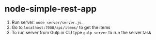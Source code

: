 # node-simple-rest-app
1. Run server: `node server/server.js`.
2. Go to `localhost:7000/api/items/` to get the items
3. To run server from Gulp in CLI type `gulp server` to run the server task